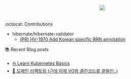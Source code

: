 <div align='center'>
ㅤ ㅤ ㅤㅤㅤㅤㅤㅤ<img src='https://github-profile-trophy.vercel.app/?username=ing9990&theme=darkhub&rank=SECRET,SSS,SS,S,AAA,AA,A,B,BB'>
</div>

<br/>

:octocat: Contributions
-  hibernate/hibernate-validator
    - [(PR) HV-1970 Add Korean specific RRN annotation](https://github.com/hibernate/hibernate-validator/pull/1338)



:books: Recent Blog posts
- [⛵ Learn Kubernetes Basics](https://www.ing9990.xyz/contents/tech/kubernetes)
- [🧹 도메인 리팩토링 (근데 이제 VO와 클린코드를 곁들인..)](https://www.ing9990.xyz/51c1b8f2-2cad-42e8-845f-604841f31d60)
